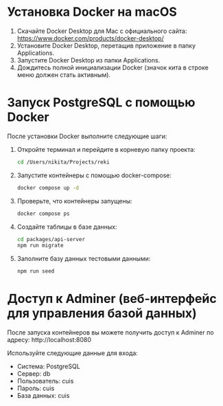 # Установка Docker на macOS

1. Скачайте Docker Desktop для Mac с официального сайта: https://www.docker.com/products/docker-desktop/
2. Установите Docker Desktop, перетащив приложение в папку Applications.
3. Запустите Docker Desktop из папки Applications.
4. Дождитесь полной инициализации Docker (значок кита в строке меню должен стать активным).

# Запуск PostgreSQL с помощью Docker

После установки Docker выполните следующие шаги:

1. Откройте терминал и перейдите в корневую папку проекта:

   ```bash
   cd /Users/nikita/Projects/reki
   ```

2. Запустите контейнеры с помощью docker-compose:

   ```bash
   docker compose up -d
   ```

3. Проверьте, что контейнеры запущены:

   ```bash
   docker compose ps
   ```

4. Создайте таблицы в базе данных:

   ```bash
   cd packages/api-server
   npm run migrate
   ```

5. Заполните базу данных тестовыми данными:
   ```bash
   npm run seed
   ```

# Доступ к Adminer (веб-интерфейс для управления базой данных)

После запуска контейнеров вы можете получить доступ к Adminer по адресу:
http://localhost:8080

Используйте следующие данные для входа:

- Система: PostgreSQL
- Сервер: db
- Пользователь: cuis
- Пароль: cuis
- База данных: cuis
